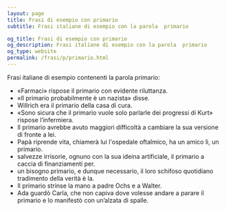 ```yaml
---
layout: page
title: Frasi di esempio con primario 
subtitle: Frasi italiane di esempio con la parola  primario

og_title: Frasi di esempio con primario 
og_description: Frasi italiane di esempio con la parola  primario
og_type: website
permalink: /frasi/p/primario.html
---
```


Frasi italiane di esempio contenenti la parola primario:


- «Farmaci» rispose il primario con evidente riluttanza.
- «Il primario probabilmente è un nazista» disse.
- Willrich era il primario della casa di cura.
- «Sono sicura che il primario vuole solo parlarle dei progressi di Kurt» rispose l’infermiera.
- Il primario avrebbe avuto maggiori difficoltà a cambiare la sua versione di fronte a lei.
- Papà riprende vita, chiamerà lui l'ospedale oftalmico, ha un amico lì, un primario.
- salvezze irrisorie, ognuno con la sua ideina artificiale, il primario a caccia di finanziamenti per.
- un bisogno primario, e dunque necessario, il loro schifoso quotidiano tradimento della verità è la.
- Il primario strinse la mano a padre Ochs e a Walter.
- Ada guardò Carla, che non capiva dove volesse andare a parare il primario e lo manifestò con un’alzata di spalle.
